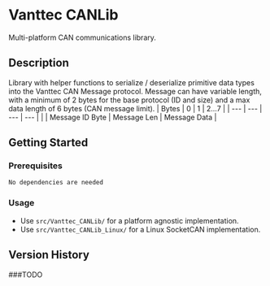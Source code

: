 # Vanttec CANLib
Multi-platform CAN communications library.


## Description

Library with helper functions to serialize / deserialize primitive data types into the Vanttec CAN Message protocol. 
Message can have variable length, with a minimum of 2 bytes for the base protocol (ID and size) and a max data length of 6 bytes (CAN message limit).
| Bytes | 0 | 1 | 2...7 |
| --- | --- | --- | --- |
| | Message ID Byte | Message Len | Message Data |

## Getting Started

### Prerequisites
```
No dependencies are needed
```

### Usage

* Use `src/Vanttec_CANLib/` for a platform agnostic implementation.
* Use `src/Vanttec_CANLib_Linux/` for a Linux SocketCAN implementation.


## Version History
###TODO
